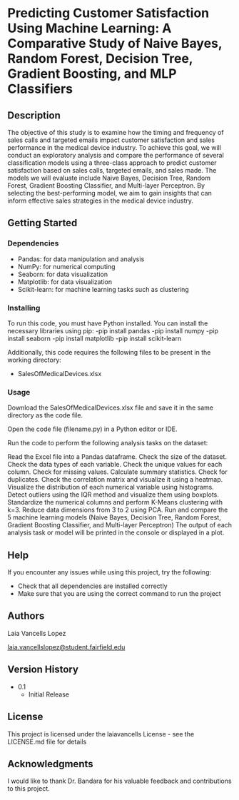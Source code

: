 # Predicting Customer Satisfaction Using Machine Learning: A Comparative Study of Naive Bayes, Random Forest, Decision Tree, Gradient Boosting, and MLP Classifiers


## Description

The objective of this study is to examine how the timing and frequency of sales calls and targeted emails impact customer satisfaction and sales performance in the medical device industry. To achieve this goal, we will conduct an exploratory analysis and compare the performance of several classification models using a three-class approach to predict customer satisfaction based on sales calls, targeted emails, and sales made. The models we will evaluate include Naive Bayes, Decision Tree, Random Forest, Gradient Boosting Classifier, and Multi-layer Perceptron. By selecting the best-performing model, we aim to gain insights that can inform effective sales strategies in the medical device industry.


## Getting Started

### Dependencies

- Pandas: for data manipulation and analysis
- NumPy: for numerical computing
- Seaborn: for data visualization
- Matplotlib: for data visualization
- Scikit-learn: for machine learning tasks such as clustering

### Installing

To run this code, you must have Python installed. You can install the necessary libraries using pip: 
-pip install pandas 
-pip install numpy
-pip install seaborn 
-pip install matplotlib
-pip install scikit-learn

Additionally, this code requires the following files to be present in the working directory:
- SalesOfMedicalDevices.xlsx

### Usage

Download the SalesOfMedicalDevices.xlsx file and save it in the same directory as the code file.

Open the code file (filename.py) in a Python editor or IDE.

Run the code to perform the following analysis tasks on the dataset:

Read the Excel file into a Pandas dataframe.
Check the size of the dataset.
Check the data types of each variable.
Check the unique values for each column.
Check for missing values.
Calculate summary statistics.
Check for duplicates.
Check the correlation matrix and visualize it using a heatmap.
Visualize the distribution of each numerical variable using histograms.
Detect outliers using the IQR method and visualize them using boxplots.
Standardize the numerical columns and perform K-Means clustering with k=3.
Reduce data dimensions from 3 to 2 using PCA.
Run and compare the 5 machine learning models (Naive Bayes, Decision Tree, Random Forest, Gradient Boosting Classifier, and Multi-layer Perceptron)
The output of each analysis task or model will be printed in the console or displayed in a plot.

## Help

If you encounter any issues while using this project, try the following:

- Check that all dependencies are installed correctly
- Make sure that you are using the correct command to run the project

## Authors

Laia Vancells Lopez 

laia.vancellslopez@student.fairfield.edu

## Version History
* 0.1
    * Initial Release

## License

This project is licensed under the laiavancells License - see the LICENSE.md file for details

## Acknowledgments

I would like to thank Dr. Bandara for his valuable feedback and contributions to this project.
